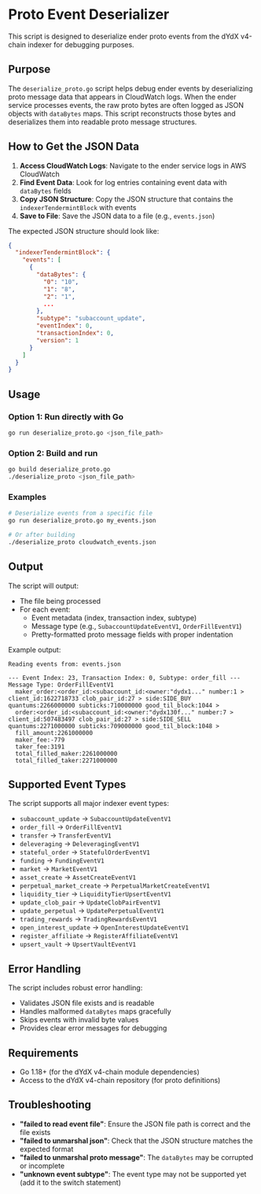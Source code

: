 # Proto Event Deserializer

This script is designed to deserialize ender proto events from the dYdX v4-chain indexer for debugging purposes.

## Purpose

The `deserialize_proto.go` script helps debug ender events by deserializing proto message data that appears in CloudWatch logs. When the ender service processes events, the raw proto bytes are often logged as JSON objects with `dataBytes` maps. This script reconstructs those bytes and deserializes them into readable proto message structures.

## How to Get the JSON Data

1. **Access CloudWatch Logs**: Navigate to the ender service logs in AWS CloudWatch
2. **Find Event Data**: Look for log entries containing event data with `dataBytes` fields
3. **Copy JSON Structure**: Copy the JSON structure that contains the `indexerTendermintBlock` with events
4. **Save to File**: Save the JSON data to a file (e.g., `events.json`)

The expected JSON structure should look like:
```json
{
  "indexerTendermintBlock": {
    "events": [
      {
        "dataBytes": {
          "0": "10",
          "1": "8", 
          "2": "1",
          ...
        },
        "subtype": "subaccount_update",
        "eventIndex": 0,
        "transactionIndex": 0,
        "version": 1
      }
    ]
  }
}
```

## Usage

### Option 1: Run directly with Go
```bash
go run deserialize_proto.go <json_file_path>
```

### Option 2: Build and run
```bash
go build deserialize_proto.go
./deserialize_proto <json_file_path>
```

### Examples
```bash
# Deserialize events from a specific file
go run deserialize_proto.go my_events.json

# Or after building
./deserialize_proto cloudwatch_events.json
```

## Output

The script will output:
- The file being processed
- For each event:
  - Event metadata (index, transaction index, subtype)
  - Message type (e.g., `SubaccountUpdateEventV1`, `OrderFillEventV1`)
  - Pretty-formatted proto message fields with proper indentation

Example output:
```
Reading events from: events.json

--- Event Index: 23, Transaction Index: 0, Subtype: order_fill ---
Message Type: OrderFillEventV1
  maker_order:<order_id:<subaccount_id:<owner:"dydx1..." number:1 > client_id:1622718733 clob_pair_id:27 > side:SIDE_BUY quantums:2266000000 subticks:710000000 good_til_block:1044 >
  order:<order_id:<subaccount_id:<owner:"dydx130f..." number:7 > client_id:507483497 clob_pair_id:27 > side:SIDE_SELL quantums:2271000000 subticks:709000000 good_til_block:1048 >
  fill_amount:2261000000
  maker_fee:-779
  taker_fee:3191
  total_filled_maker:2261000000
  total_filled_taker:2271000000
```

## Supported Event Types

The script supports all major indexer event types:
- `subaccount_update` → `SubaccountUpdateEventV1`
- `order_fill` → `OrderFillEventV1`
- `transfer` → `TransferEventV1`
- `deleveraging` → `DeleveragingEventV1`
- `stateful_order` → `StatefulOrderEventV1`
- `funding` → `FundingEventV1`
- `market` → `MarketEventV1`
- `asset_create` → `AssetCreateEventV1`
- `perpetual_market_create` → `PerpetualMarketCreateEventV1`
- `liquidity_tier` → `LiquidityTierUpsertEventV1`
- `update_clob_pair` → `UpdateClobPairEventV1`
- `update_perpetual` → `UpdatePerpetualEventV1`
- `trading_rewards` → `TradingRewardsEventV1`
- `open_interest_update` → `OpenInterestUpdateEventV1`
- `register_affiliate` → `RegisterAffiliateEventV1`
- `upsert_vault` → `UpsertVaultEventV1`

## Error Handling

The script includes robust error handling:
- Validates JSON file exists and is readable
- Handles malformed `dataBytes` maps gracefully
- Skips events with invalid byte values
- Provides clear error messages for debugging

## Requirements

- Go 1.18+ (for the dYdX v4-chain module dependencies)
- Access to the dYdX v4-chain repository (for proto definitions)

## Troubleshooting

- **"failed to read event file"**: Ensure the JSON file path is correct and the file exists
- **"failed to unmarshal json"**: Check that the JSON structure matches the expected format
- **"failed to unmarshal proto message"**: The `dataBytes` may be corrupted or incomplete
- **"unknown event subtype"**: The event type may not be supported yet (add it to the switch statement)
